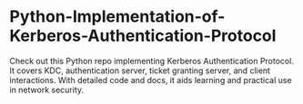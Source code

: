 # Python-Implementation-of-Kerberos-Authentication-Protocol
Check out this Python repo implementing Kerberos Authentication Protocol. It covers KDC, authentication server, ticket granting server, and client interactions. With detailed code and docs, it aids learning and practical use in network security.
